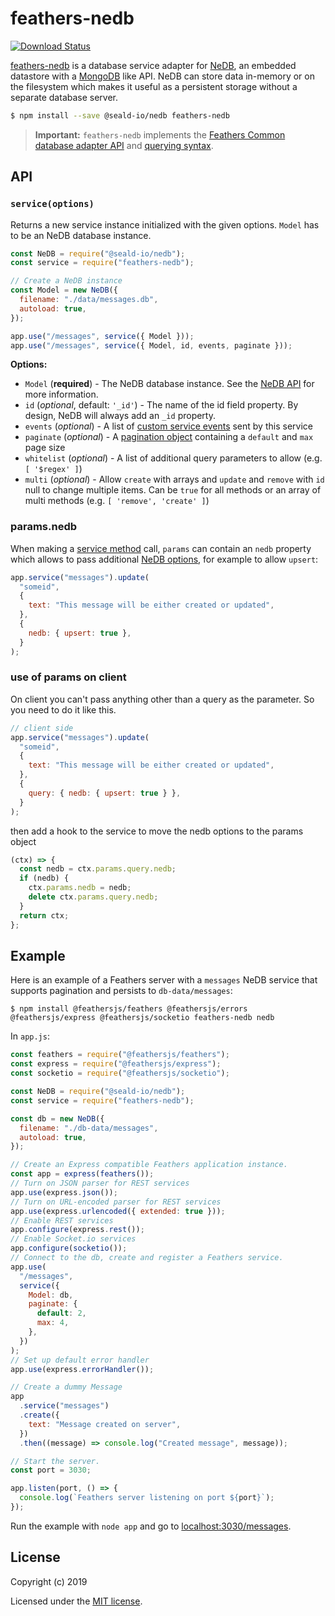 # feathers-nedb

[![Download Status](https://img.shields.io/npm/dm/feathers-nedb.svg?style=flat-square)](https://www.npmjs.com/package/feathers-nedb)

[feathers-nedb](https://github.com/feathersjs-ecosystem/feathers-nedb/) is a database service adapter for [NeDB](https://github.com/seald/nedb), an embedded datastore with a [MongoDB](https://www.mongodb.org/) like API. NeDB can store data in-memory or on the filesystem which makes it useful as a persistent storage without a separate database server.

```bash
$ npm install --save @seald-io/nedb feathers-nedb
```

> **Important:** `feathers-nedb` implements the [Feathers Common database adapter API](https://docs.feathersjs.com/api/databases/common.html) and [querying syntax](https://docs.feathersjs.com/api/databases/querying.html).

## API

### `service(options)`

Returns a new service instance initialized with the given options. `Model` has to be an NeDB database instance.

```js
const NeDB = require("@seald-io/nedb");
const service = require("feathers-nedb");

// Create a NeDB instance
const Model = new NeDB({
  filename: "./data/messages.db",
  autoload: true,
});

app.use("/messages", service({ Model }));
app.use("/messages", service({ Model, id, events, paginate }));
```

**Options:**

- `Model` (**required**) - The NeDB database instance. See the [NeDB API](https://github.com/seald/nedb#documentation) for more information.
- `id` (_optional_, default: `'_id'`) - The name of the id field property. By design, NeDB will always add an `_id` property.
- `events` (_optional_) - A list of [custom service events](https://docs.feathersjs.com/api/events.html#custom-events) sent by this service
- `paginate` (_optional_) - A [pagination object](https://docs.feathersjs.com/api/databases/common.html#pagination) containing a `default` and `max` page size
- `whitelist` (_optional_) - A list of additional query parameters to allow (e.g. `[ '$regex' ]`)
- `multi` (_optional_) - Allow `create` with arrays and `update` and `remove` with `id` null to change multiple items. Can be `true` for all methods or an array of multi methods (e.g. `[ 'remove', 'create' ]`)

### params.nedb

When making a [service method](https://docs.feathersjs.com/api/services.html) call, `params` can contain an `nedb` property which allows to pass additional [NeDB options](https://github.com/seald/nedb#updating-documents), for example to allow `upsert`:

```js
app.service("messages").update(
  "someid",
  {
    text: "This message will be either created or updated",
  },
  {
    nedb: { upsert: true },
  }
);
```

### use of params on client

On client you can't pass anything other than a query as the parameter. So you need to do it like this.

```js
// client side
app.service("messages").update(
  "someid",
  {
    text: "This message will be either created or updated",
  },
  {
    query: { nedb: { upsert: true } },
  }
);
```

then add a hook to the service to move the nedb options to the params object

```js
(ctx) => {
  const nedb = ctx.params.query.nedb;
  if (nedb) {
    ctx.params.nedb = nedb;
    delete ctx.params.query.nedb;
  }
  return ctx;
};
```

## Example

Here is an example of a Feathers server with a `messages` NeDB service that supports pagination and persists to `db-data/messages`:

```
$ npm install @feathersjs/feathers @feathersjs/errors @feathersjs/express @feathersjs/socketio feathers-nedb nedb
```

In `app.js`:

```js
const feathers = require("@feathersjs/feathers");
const express = require("@feathersjs/express");
const socketio = require("@feathersjs/socketio");

const NeDB = require("@seald-io/nedb");
const service = require("feathers-nedb");

const db = new NeDB({
  filename: "./db-data/messages",
  autoload: true,
});

// Create an Express compatible Feathers application instance.
const app = express(feathers());
// Turn on JSON parser for REST services
app.use(express.json());
// Turn on URL-encoded parser for REST services
app.use(express.urlencoded({ extended: true }));
// Enable REST services
app.configure(express.rest());
// Enable Socket.io services
app.configure(socketio());
// Connect to the db, create and register a Feathers service.
app.use(
  "/messages",
  service({
    Model: db,
    paginate: {
      default: 2,
      max: 4,
    },
  })
);
// Set up default error handler
app.use(express.errorHandler());

// Create a dummy Message
app
  .service("messages")
  .create({
    text: "Message created on server",
  })
  .then((message) => console.log("Created message", message));

// Start the server.
const port = 3030;

app.listen(port, () => {
  console.log(`Feathers server listening on port ${port}`);
});
```

Run the example with `node app` and go to [localhost:3030/messages](http://localhost:3030/messages).

## License

Copyright (c) 2019

Licensed under the [MIT license](LICENSE).
